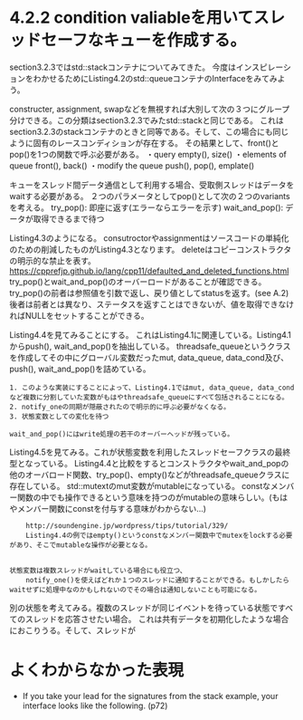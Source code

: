 
# 4.2.2 condition valiableを用いてスレッドセーフなキューを作成する。

section3.2.3ではstd::stackコンテナについてみてきた。
今度はインスピレーションをわかせるためにListing4.2のstd::queueコンテナのInterfaceをみてみよう。

constructer, assignment, swapなどを無視すれば大別して次の３つにグループ分けできる。この分類はsection3.2.3でみたstd::stackと同じである。
これはsection3.2.3のstackコンテナのときと同等である。そして、この場合にも同じように固有のレースコンディションが存在する。 その結果として、front()とpop()を1つの関数で呼ぶ必要がある。
	・query
		empty(), size()
	・elements of queue
		front(), back()
	・modify the queue
		push(), pop(), emplate()

キューをスレッド間データ通信として利用する場合、受取側スレッドはデータをwaitする必要がある。
２つのパラメータとしてpop()として次の２つのvariantsを考える。
	try_pop(): 即座に返す(エラーならエラーを示す)
	wait_and_pop(): データが取得できるまで待つ


Listing4.3のようになる。
	consutroctorやassignmentはソースコードの単純化のための削減したものがListing4.3となります。
	deleteはコピーコンストラクタの明示的な禁止を表す。
		https://cpprefjp.github.io/lang/cpp11/defaulted_and_deleted_functions.html
	try_pop()とwait_and_pop()のオーバーロードがあることが確認できる。
	try_pop()の前者は参照値を引数で返し、戻り値としてstatusを返す。(see A.2)
		後者は前者とは異なり、ステータスを返すことはできないが、値を取得できなければNULLをセットすることができる。

Listing4.4を見てみることにする。
	これはListing4.1に関連している。Listing4.1からpush(), wait_and_pop()を抽出している。
	threadsafe_queueというクラスを作成してその中にグローバル変数だったmut, data_queue, data_cond及び、push(), wait_and_pop()を詰めている。

	1. このような実装にすることによって、Listing4.1ではmut, data_queue, data_condなど複数に分割していた変数がもはやthreadsafe_queueにすべて包括されることになる。
	2. notify_oneの同期が隠蔽されたので明示的に呼ぶ必要がなくなる。
	3. 状態変数としての変化を待つ

	wait_and_pop()にはwrite処理の若干のオーバーヘッドが残っている。


Listing4.5を見てみる。これが状態変数を利用したスレッドセーフクラスの最終型となっている。
	Listing4.4と比較をするとコンストラクタやwait_and_popの他のオーバロード関数、try_pop()、empty()などがthreadsafe_queueクラスに存在している。
	std::mutextのmut変数がmutableになっている。
		constなメンバー関数の中でも操作できるという意味を持つのがmutableの意味らしい。(もはやメンバー関数にconstを付与する意味がわからない...)

		http://soundengine.jp/wordpress/tips/tutorial/329/
		Listing4.4の例ではempty()というconstなメンバー関数中でmutexをlockする必要があり、そこでmutableな操作が必要となる。


	状態変数は複数スレッドがwaitしている場合にも役立つ、
		notify_one()を使えばどれか１つのスレッドに通知することができる。もしかしたらwaitせずに処理中なのかもしれないのでその場合は通知しないことも可能になる。


別の状態を考えてみる。複数のスレッドが同じイベントを待っている状態ですべてのスレッドを応答させたい場合。
これは共有データを初期化したような場合におこりうる。そして、スレッドが

# よくわからなかった表現
- If you take your lead for the signatures from the stack example, your interface looks like the following. (p72)




